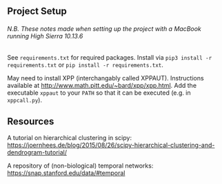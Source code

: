 ## Project Setup

###### N.B. These notes made when setting up the project with a MacBook running High Sierra 10.13.6

See `requirements.txt` for required packages. Install via `pip3 install -r requirements.txt` or `pip install -r requirements.txt`.

May need to install XPP (interchangably called XPPAUT). Instructions available at http://www.math.pitt.edu/~bard/xpp/xpp.html.
Add the executable `xppaut` to your `PATH` so that it can be executed (e.g. in `xppcall.py`).

## Resources

A tutorial on hierarchical clustering in scipy:
https://joernhees.de/blog/2015/08/26/scipy-hierarchical-clustering-and-dendrogram-tutorial/

A repository of (non-biological) temporal networks:
https://snap.stanford.edu/data/#temporal